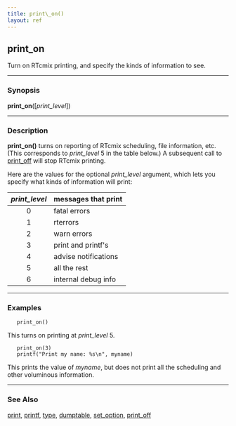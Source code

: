 ```yaml
---
title: print\_on()
layout: ref
---
```


## print\_on

Turn on RTcmix printing, and specify the kinds of information to see.

-----

### Synopsis

**print\_on**([*print\_level*])

-----

### Description

**print\_on()** turns on reporting of RTcmix scheduling, file
information, etc. (This corresponds to *print\_level* 5 in the table below.) 
A subsequent call to [print\_off](print_off.html) will
stop RTcmix printing.

Here are the values for the optional *print\_level* argument, which lets
you specify what kinds of information will print:

| *print\_level* | messages that print    |
|      :---:     | :---                   |
| 0              | fatal errors           |
| 1              | rterrors               |
| 2              | warn errors            |
| 3              | print and printf's     |
| 4              | advise notifications   |
| 5              | all the rest           |
| 6              | internal debug info    |

-----

### Examples

``` 
   print_on()
```
This turns on printing at *print\_level* 5.

```
   print_on(3)
   printf("Print my name: %s\n", myname)
```

This prints the value of *myname*, but does not print all the
scheduling and other voluminous information.


-----

### See Also

[print](print.html), [printf](printf.html), [type](type.html),
[dumptable](dumptable.html), [set\_option](set_option.html#print),
[print\_off](print_off.html)
